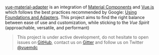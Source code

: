 [vue-material-adapter](https://github.com/pgbross/vue-material-adapter) is an integration of
[Material Components](https://material.io/components/web/)
and [Vue.js](https://vuejs.org) which follows the best practices
recommended by Google:
[Using Foundations and Adapters](https://github.com/material-components/material-components-web/blob/master/docs/integrating-into-frameworks.md#the-advanced-approach-using-foundations-and-adapters).
This project aims to find the right balance between ease of use and customization, while sticking to the _Vue Spirit_ (approachable, versatile, and performant)

> This project is under active development, do not hesitate to open issues on [GitHub](https://github.com/pgbross/vue-material-adapter/issues),
> contact us on [Gitter](https://gitter.im/vue-material-adapter/Lobby?utm_source=badge&utm_medium=badge&utm_campaign=pr-badge&utm_content=badge)
> and follow us on Twitter [@vuemdc](https://twitter.com/vuemdc)
